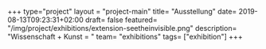 +++
type="project"
layout = "project-main"
title= "Ausstellung"
date= 2019-08-13T09:23:31+02:00
draft= false
featured= "/img/project/exhibitions/extension-seetheinvisible.png"
description= "Wissenschaft + Kunst = <i class='fa fa-heart has-text-danger'></i>"
team= "exhibitions"
tags= ["exhibition"]
+++
